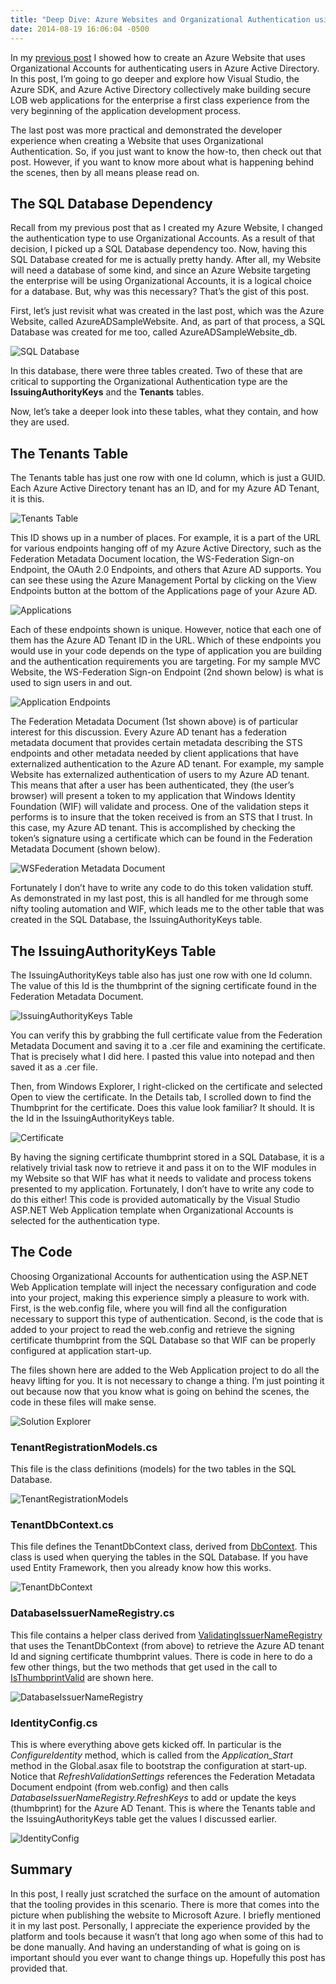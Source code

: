 ```yaml
---
title: "Deep Dive: Azure Websites and Organizational Authentication using Azure AD"
date: 2014-08-19 16:06:04 -0500
---
```


In my [previous post](http://rickrainey.com/2014/07/28/authenticating-with-organizational-accounts-and-azure-active-directory/) I showed how to create an Azure Website that uses Organizational Accounts for authenticating users in Azure Active Directory. In this post, I’m going to go deeper and explore how Visual Studio, the Azure SDK, and Azure Active Directory collectively make building secure LOB web applications for the enterprise a first class experience from the very beginning of the application development process.

The last post was more practical and demonstrated the developer experience when creating a Website that uses Organizational Authentication. So, if you just want to know the how-to, then check out that post. However, if you want to know more about what is happening behind the scenes, then by all means please read on.

## The SQL Database Dependency ##

Recall from my previous post that as I created my Azure Website, I changed the authentication type to use Organizational Accounts. As a result of that decision, I picked up a SQL Database dependency too. Now, having this SQL Database created for me is actually pretty handy. After all, my Website will need a database of some kind, and since an Azure Website targeting the enterprise will be using Organizational Accounts, it is a logical choice for a database. But, why was this necessary? That’s the gist of this post.

First, let’s just revisit what was created in the last post, which was the Azure Website, called AzureADSampleWebsite. And, as part of that process, a SQL Database was created for me too, called AzureADSampleWebsite_db.

![SQL Database](/assets/img/deep-dive-azure-websites-azure-ad-org-01.png)

In this database, there were three tables created. Two of these that are critical to supporting the Organizational Authentication type are the **IssuingAuthorityKeys** and the **Tenants** tables.

Now, let’s take a deeper look into these tables, what they contain, and how they are used.

## The Tenants Table ##

The Tenants table has just one row with one Id column, which is just a GUID. Each Azure Active Directory tenant has an ID, and for my Azure AD Tenant, it is this.

![Tenants Table](/assets/img/deep-dive-azure-websites-azure-ad-org-02.png)

This ID shows up in a number of places. For example, it is a part of the URL for various endpoints hanging off of my Azure Active Directory, such as the Federation Metadata Document location, the WS-Federation Sign-on Endpoint, the OAuth 2.0 Endpoints, and others that Azure AD supports. You can see these using the Azure Management Portal by clicking on the View Endpoints button at the bottom of the Applications page of your Azure AD.

![Applications](/assets/img/deep-dive-azure-websites-azure-ad-org-03.png)

Each of these endpoints shown is unique. However, notice that each one of them has the Azure AD Tenant ID in the URL. Which of these endpoints you would use in your code depends on the type of application you are building and the authentication requirements you are targeting. For my sample MVC Website, the WS-Federation Sign-on Endpoint (2nd shown below) is what is used to sign users in and out.

![Application Endpoints](/assets/img/deep-dive-azure-websites-azure-ad-org-04.png)

The Federation Metadata Document (1st shown above) is of particular interest for this discussion. Every Azure AD tenant has a federation metadata document that provides certain metadata describing the STS endpoints and other metadata needed by client applications that have externalized authentication to the Azure AD tenant. For example, my sample Website has externalized authentication of users to my Azure AD tenant. This means that after a user has been authenticated, they (the user’s browser) will present a token to my application that Windows Identity Foundation (WIF) will validate and process. One of the validation steps it performs is to insure that the token received is from an STS that I trust. In this case, my Azure AD tenant. This is accomplished by checking the token’s signature using a certificate which can be found in the Federation Metadata Document (shown below).

![WSFederation Metadata Document](/assets/img/deep-dive-azure-websites-azure-ad-org-05.png)

Fortunately I don’t have to write any code to do this token validation stuff. As demonstrated in my last post, this is all handled for me through some nifty tooling automation and WIF, which leads me to the other table that was created in the SQL Database, the IssuingAuthorityKeys table.

## The IssuingAuthorityKeys Table ##

The IssuingAuthorityKeys table also has just one row with one Id column. The value of this Id is the thumbprint of the signing certificate found in the Federation Metadata Document.

![IssuingAuthorityKeys Table](/assets/img/deep-dive-azure-websites-azure-ad-org-06.png)

You can verify this by grabbing the full certificate value from the Federation Metadata Document and saving it to a .cer file and examining the certificate. That is precisely what I did here. I pasted this value into notepad and then saved it as a .cer file.

Then, from Windows Explorer, I right-clicked on the certificate and selected Open to view the certificate. In the Details tab, I scrolled down to find the Thumbprint for the certificate. Does this value look familiar? It should. It is the Id in the IssuingAuthorityKeys table.

![Certificate](/assets/img/deep-dive-azure-websites-azure-ad-org-07.png)

By having the signing certificate thumbprint stored in a SQL Database, it is a relatively trivial task now to retrieve it and pass it on to the WIF modules in my Website so that WIF has what it needs to validate and process tokens presented to my application. Fortunately, I don’t have to write any code to do this either! This code is provided automatically by the Visual Studio ASP.NET Web Application template when Organizational Accounts is selected for the authentication type.

## The Code ##

Choosing Organizational Accounts for authentication using the ASP.NET Web Application template will inject the necessary configuration and code into your project, making this experience simply a pleasure to work with. First, is the web.config file, where you will find all the configuration necessary to support this type of authentication. Second, is the code that is added to your project to read the web.config and retrieve the signing certificate thumbprint from the SQL Database so that WIF can be properly configured at application start-up.

The files shown here are added to the Web Application project to do all the heavy lifting for you. It is not necessary to change a thing. I’m just pointing it out because now that you know what is going on behind the scenes, the code in these files will make sense.

![Solution Explorer](/assets/img/deep-dive-azure-websites-azure-ad-org-08.png)

### TenantRegistrationModels.cs ###

This file is the class definitions (models) for the two tables in the SQL Database.

![TenantRegistrationModels](/assets/img/deep-dive-azure-websites-azure-ad-org-09.png)

### TenantDbContext.cs ###

This file defines the TenantDbContext class, derived from [DbContext](http://msdn.microsoft.com/en-us/library/system.data.entity.dbcontext(v=vs.113).aspx). This class is used when querying the tables in the SQL Database. If you have used Entity Framework, then you already know how this works.

![TenantDbContext](/assets/img/deep-dive-azure-websites-azure-ad-org-10.png)

### DatabaseIssuerNameRegistry.cs ###

This file contains a helper class derived from [ValidatingIssuerNameRegistry](http://msdn.microsoft.com/en-us/library/system.identitymodel.tokens.validatingissuernameregistry(v=vs.115).aspx) that uses the TenantDbContext (from above) to retrieve the Azure AD tenant Id and signing certificate thumbprint values. There is code in here to do a few other things, but the two methods that get used in the call to [IsThumbprintValid](http://msdn.microsoft.com/en-us/library/system.identitymodel.tokens.validatingissuernameregistry.isthumbprintvalid(v=vs.115).aspx) are shown here.

![DatabaseIssuerNameRegistry](/assets/img/deep-dive-azure-websites-azure-ad-org-11.png)

### IdentityConfig.cs ###

This is where everything above gets kicked off. In particular is the *ConfigureIdentity* method, which is called from the *Application_Start* method in the Global.asax file to bootstrap the configuration at start-up.  Notice that *RefreshValidationSettings* references the Federation Metadata Document endpoint (from web.config) and then calls *DatabaseIssuerNameRegistry.RefreshKeys* to add or update the keys (thumbprint) for the Azure AD Tenant.  This is where the Tenants table and the IssuingAuthorityKeys table get the values I discussed earlier.

![IdentityConfig](/assets/img/deep-dive-azure-websites-azure-ad-org-12.png)

## Summary ##

In this post, I really just scratched the surface on the amount of automation that the tooling provides in this scenario. There is more that comes into the picture when publishing the website to Microsoft Azure. I briefly mentioned it in my last post. Personally, I appreciate the experience provided by the platform and tools because it wasn’t that long ago when some of this had to be done manually.  And having an understanding of what is going on is important should you ever want to change things up. Hopefully this post has provided that.


